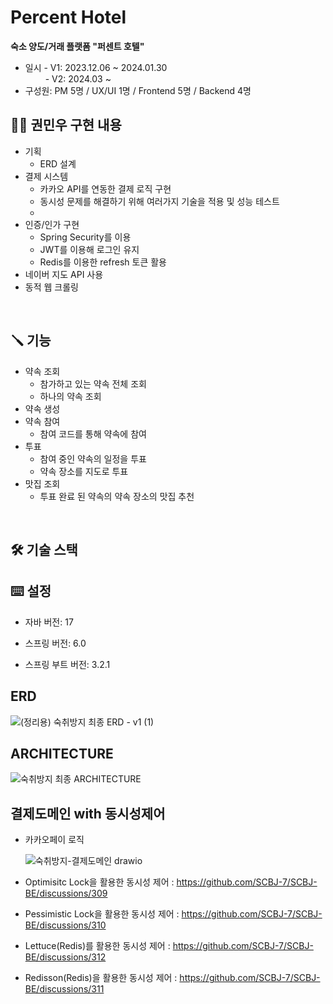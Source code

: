 # Percent Hotel
**숙소 양도/거래 플랫폼 "퍼센트 호텔"**

- 일시 - V1: 2023.12.06 ~ 2024.01.30 <br>
&emsp;&emsp; - V2: 2024.03 ~ <br>
- 구성원: PM 5명 / UX/UI 1명 / Frontend 5명 / Backend 4명
 

## 👷‍♂️ 권민우 구현 내용
- 기획
  - ERD 설계
- 결제 시스템
  - 카카오 API를 연동한 결제 로직 구현
  - 동시성 문제를 해결하기 위해 여러가지 기술을 적용 및 성능 테스트
  - 
- 인증/인가 구현
  - Spring Security를 이용
  - JWT를 이용해 로그인 유지
  - Redis를 이용한 refresh 토큰 활용
- 네이버 지도 API 사용
- 동적 웹 크롤링

<br>

## 🪛 기능
- 약속 조회
  - 참가하고 있는 약속 전체 조회
  - 하나의 약속 조회
- 약속 생성
- 약속 참여
  - 참여 코드를 통해 약속에 참여
- 투표
  - 참여 중인 약속의 일정을 투표
  - 약속 장소를 지도로 투표
- 맛집 조회
  - 투표 완료 된 약속의 약속 장소의 맛집 추천

<br>

## 🛠️ 기술 스택


## ⌨️ 설정 
- 자바 버전: 17

- 스프링 버전: 6.0

- 스프링 부트 버전: 3.2.1


## ERD
![(정리용) 숙취방지 최종 ERD - v1 (1)](https://github.com/SCBJ-7/SCBJ-BE/assets/63856521/8a6a60f0-333e-4569-b217-0b9c514d7389)


## ARCHITECTURE
![숙취방지 최종 ARCHITECTURE](https://github.com/SCBJ-7/SCBJ-BE/assets/63856521/74661494-beb8-4ae7-a7d5-d864b4ac64dc)

## 결제도메인 with 동시성제어
- 카카오페이 로직

  ![숙취방지-결제도메인 drawio](https://github.com/SCBJ-7/SCBJ-BE/assets/63856521/e4cce2d3-3c1d-42d6-9f51-caa34b0a6e06)
- Optimisitc Lock을 활용한 동시성 제어 : https://github.com/SCBJ-7/SCBJ-BE/discussions/309
- Pessimistic Lock을 활용한 동시성 제어 : https://github.com/SCBJ-7/SCBJ-BE/discussions/310
- Lettuce(Redis)를 활용한 동시성 제어 : https://github.com/SCBJ-7/SCBJ-BE/discussions/312
- Redisson(Redis)을 활용한 동시성 제어 : https://github.com/SCBJ-7/SCBJ-BE/discussions/311
